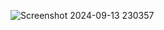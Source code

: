 ![Screenshot 2024-09-13 230357](https://github.com/user-attachments/assets/c7e56868-e3f9-48c7-bdd6-21451e3f1f2b)
